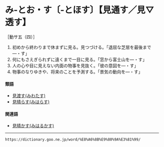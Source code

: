 # み‐とお・す〔‐とほす〕【見通す／見▽透す】

［動サ五（四）］
1. 初めから終わりまで休まずに見る。見つづける。「退屈な芝居を最後まで―・す」
2. 何にもさえぎられずに遠くまで一目に見る。「窓から富士山を―・す」
3. 人の心や目に見えない内面の物事を見抜く。「彼の意図を―・す」
4.  物事のなりゆきや、将来のことを予測する。「景気の動向を―・す」
    

#### 類語

-   [見渡す(みわたす)](https://dictionary.goo.ne.jp/word/%E8%A6%8B%E6%B8%A1%E3%81%99/#jn-214218)
-   [見晴らす(みはらす)](https://dictionary.goo.ne.jp/word/%E8%A6%8B%E6%99%B4%E3%81%99/#jn-213202)

#### 関連語

-   [見晴かす(みはるかす)](https://dictionary.goo.ne.jp/word/%E8%A6%8B%E6%99%B4%E3%82%8B%E3%81%8B%E3%81%99/#jn-213210)

---
`https://dictionary.goo.ne.jp/word/%E8%A6%8B%E9%80%9A%E3%81%99/`